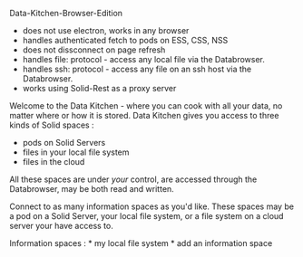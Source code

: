 
Data-Kitchen-Browser-Edition
  * does not use electron, works in any browser
  * handles authenticated fetch to pods on ESS, CSS, NSS
  * does not dissconnect on page refresh
  * handles file: protocol - access any local file via the Databrowser.
  * handles ssh: protocol - access any file on an ssh host via the Databrowser.
  * works using Solid-Rest as a proxy server

Welcome to the Data Kitchen - where you can cook with all your data, no matter where or how it is stored. Data Kitchen gives you access to three kinds of Solid spaces :

  * pods on Solid Servers 
  * files in your local file system
  * files in the cloud

All these spaces are under *your* control, are accessed through the Databrowser, may be both read and written.

Connect to as many information spaces as you'd like.  These spaces may be a pod on a Solid Server, your local file system, or a file system on a cloud server your have access to.

  Information spaces :
     * my local file system
     * add an information space  
